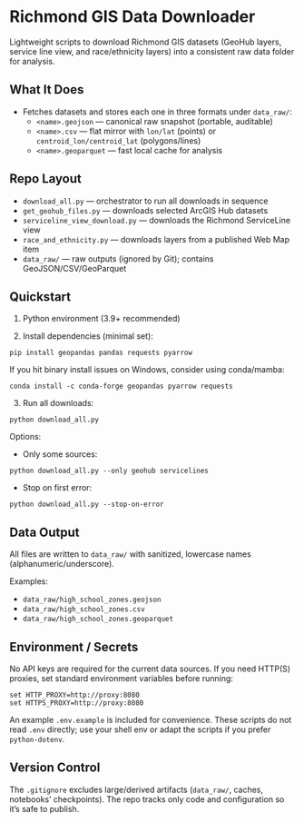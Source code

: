 # Richmond GIS Data Downloader

Lightweight scripts to download Richmond GIS datasets (GeoHub layers, service line view, and race/ethnicity layers) into a consistent raw data folder for analysis.

## What It Does
- Fetches datasets and stores each one in three formats under `data_raw/`:
  - `<name>.geojson` — canonical raw snapshot (portable, auditable)
  - `<name>.csv` — flat mirror with `lon/lat` (points) or `centroid_lon/centroid_lat` (polygons/lines)
  - `<name>.geoparquet` — fast local cache for analysis

## Repo Layout
- `download_all.py` — orchestrator to run all downloads in sequence
- `get_geohub_files.py` — downloads selected ArcGIS Hub datasets
- `serviceline_view_download.py` — downloads the Richmond ServiceLine view
- `race_and_ethnicity.py` — downloads layers from a published Web Map item
- `data_raw/` — raw outputs (ignored by Git); contains GeoJSON/CSV/GeoParquet

## Quickstart
1) Python environment (3.9+ recommended)

2) Install dependencies (minimal set):
```
pip install geopandas pandas requests pyarrow
```

If you hit binary install issues on Windows, consider using conda/mamba:
```
conda install -c conda-forge geopandas pyarrow requests
```

3) Run all downloads:
```
python download_all.py
```

Options:
- Only some sources:
```
python download_all.py --only geohub servicelines
```
- Stop on first error:
```
python download_all.py --stop-on-error
```

## Data Output
All files are written to `data_raw/` with sanitized, lowercase names (alphanumeric/underscore).

Examples:
- `data_raw/high_school_zones.geojson`
- `data_raw/high_school_zones.csv`
- `data_raw/high_school_zones.geoparquet`

## Environment / Secrets
No API keys are required for the current data sources. If you need HTTP(S) proxies, set standard environment variables before running:
```
set HTTP_PROXY=http://proxy:8080
set HTTPS_PROXY=http://proxy:8080
```

An example `.env.example` is included for convenience. These scripts do not read `.env` directly; use your shell env or adapt the scripts if you prefer `python-dotenv`.

## Version Control
The `.gitignore` excludes large/derived artifacts (`data_raw/`, caches, notebooks’ checkpoints). The repo tracks only code and configuration so it’s safe to publish.

